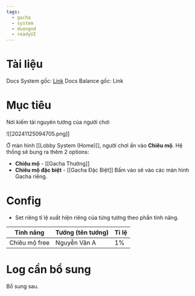 ```yaml
---
tags:
  - gacha
  - system
  - duongnd
  - readyUI
---
```

# Tài liệu
Docs System gốc: [Link](https://docs.google.com/document/d/1vono6MnAUnVUMjU-TkRSk7t3Lbwp7OUplnPnDKJD1zA/edit?tab=t.0)
Docs Balance gốc: Link
# Mục tiêu
Nơi kiếm tài nguyên tướng của người chơi

![[20241125094705.png]]

Ở màn hình [[Lobby System (Home)]], người chơi ấn vào **Chiêu mộ**. Hệ thống sẽ bung ra thêm 2 options:
- **Chiêu mộ** - [[Gacha Thường]]
- **Chiêu mộ đặc biệt** - [[Gacha Đặc Biệt]]
Bấm vào sẽ vào các màn hình Gacha riêng.
# Config
- Set riêng tỉ lệ xuất hiện riêng của từng tướng theo phần tính năng.

| Tính năng     | Tướng (tên tướng) | Tỉ lệ |
| ------------- | ----------------- | ----- |
| Chiêu mộ free | Nguyễn Văn A      | 1%    |

# Log cần bổ sung
Bổ sung sau.
